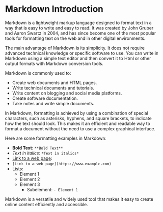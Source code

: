 # Markdown Introduction

Markdown is a lightweight markup language designed to format text in a way that is easy to write and easy to read. It was created by John Gruber and Aaron Swartz in 2004, and has since become one of the most popular tools for formatting text on the web and in other digital environments.

The main advantage of Markdown is its simplicity. It does not require advanced technical knowledge or specific software to use. You can write in Markdown using a simple text editor and then convert it to Html or other output formats with Markdown conversion tools.

Markdown is commonly used to:

- Create web documents and HTML pages.
- Write technical documents and tutorials.
- Write content on blogging and social media platforms.
- Create software documentation.
- Take notes and write simple documents.

In Markdown, formatting is achieved by using a combination of special characters, such as asterisks, hyphens, and square brackets, to indicate how the text should look. This makes it an efficient and readable way to format a document without the need to use a complex graphical interface.

Here are some formatting examples in Markdown:

- **Bold Text**: `**Bold Text**`
- *Text in italics*: `*Text in italics*`
- [Link to a web page](https://www.example.com):
- `[Link to a web page](https://www.example.com)`
- Lists:
   - Element 1
   - Element 2
   - Element 3
     - Subelement: `- Element 1`

Markdown is a versatile and widely used tool that makes it easy to create online content efficiently and accessible.
